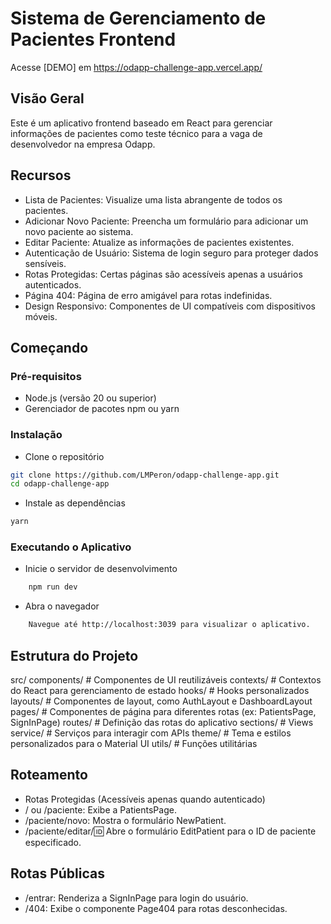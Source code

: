 # Sistema de Gerenciamento de Pacientes Frontend

Acesse [DEMO] em https://odapp-challenge-app.vercel.app/

## Visão Geral

Este é um aplicativo frontend baseado em React para gerenciar informações de pacientes como teste técnico para a vaga de desenvolvedor na empresa Odapp.

## Recursos

- Lista de Pacientes: Visualize uma lista abrangente de todos os pacientes.
- Adicionar Novo Paciente: Preencha um formulário para adicionar um novo paciente ao sistema.
- Editar Paciente: Atualize as informações de pacientes existentes.
- Autenticação de Usuário: Sistema de login seguro para proteger dados sensíveis.
- Rotas Protegidas: Certas páginas são acessíveis apenas a usuários autenticados.
- Página 404: Página de erro amigável para rotas indefinidas.
- Design Responsivo: Componentes de UI compatíveis com dispositivos móveis.

## Começando

### Pré-requisitos

- Node.js (versão 20 ou superior)
- Gerenciador de pacotes npm ou yarn

### Instalação

- Clone o repositório

```bash
git clone https://github.com/LMPeron/odapp-challenge-app.git
cd odapp-challenge-app
```

- Instale as dependências

```bash
yarn
```

### Executando o Aplicativo

- Inicie o servidor de desenvolvimento

```bash
    npm run dev
```

- Abra o navegador

```bash
    Navegue até http://localhost:3039 para visualizar o aplicativo.
```

## Estrutura do Projeto

src/
components/ # Componentes de UI reutilizáveis
contexts/ # Contextos do React para gerenciamento de estado
hooks/ # Hooks personalizados
layouts/ # Componentes de layout, como AuthLayout e DashboardLayout
pages/ # Componentes de página para diferentes rotas (ex: PatientsPage, SignInPage)
routes/ # Definição das rotas do aplicativo
sections/ # Views
service/ # Serviços para interagir com APIs
theme/ # Tema e estilos personalizados para o Material UI
utils/ # Funções utilitárias

## Roteamento

- Rotas Protegidas (Acessíveis apenas quando autenticado)
- / ou /paciente: Exibe a PatientsPage.
- /paciente/novo: Mostra o formulário NewPatient.
- /paciente/editar/:id: Abre o formulário EditPatient para o ID de paciente especificado.

## Rotas Públicas

- /entrar: Renderiza a SignInPage para login do usuário.
- /404: Exibe o componente Page404 para rotas desconhecidas.
